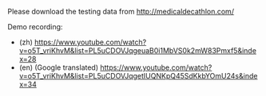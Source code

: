 Please download the testing data from http://medicaldecathlon.com/

Demo recording:
- (zh) https://www.youtube.com/watch?v=o5T_vriKhvM&list=PL5uCDOVJqgeuaB0i1MbVS0k2mW83Pmxf5&index=28
- (en) (Google translated) https://www.youtube.com/watch?v=o5T_vriKhvM&list=PL5uCDOVJqgetIUQNKpQ45SdKkbYOmU24s&index=34

